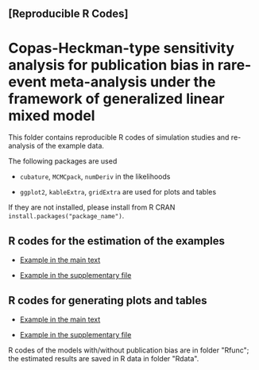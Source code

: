 ## [Reproducible R Codes] 

# Copas-Heckman-type sensitivity analysis for publication bias in rare-event meta-analysis under the framework of generalized linear mixed model


This folder contains reproducible R codes of simulation studies and re-analysis of the example data.

The following packages are used

- `cubature`, `MCMCpack`, `numDeriv` in the likelihoods

- `ggplot2`, `kableExtra`, `gridExtra` are used for plots and tables

If they are not installed, please install from R CRAN `install.packages("package_name")`.
 

## R codes for the estimation of the examples

- [Example in the main text](example.R)

- [Example in the supplementary file](example-supp.R)

## R codes for generating plots and tables

- [Example in the main text](plot.R)

- [Example in the supplementary file](plot-supp.R)

R codes of the models with/without publication bias are in folder "Rfunc"; 
the estimated results are saved in R data in folder "Rdata".